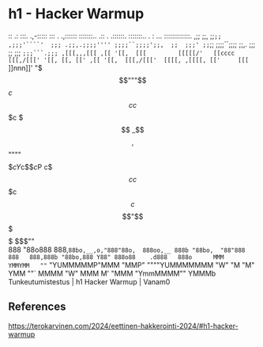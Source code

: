 # h1 - Hacker Warmup

        
        

 ::   .:   :::.       .,-:::::  :::  .   .,:::::: :::::::.. .::    .   .::::::.    :::::::..   .        :    ...    :::::::::::::. 
 ,;;   ;;,  ;;`;;    ,;;;'````'  ;;; .;;,.;;;;'''' ;;;;``;;;;';;,  ;;  ;;;' ;;`;;   ;;;;``;;;;  ;;,.    ;;;   ;;     ;;; `;;;```.;;;
,[[[,,,[[[ ,[[ '[[,  [[[         [[[[[/'   [[cccc   [[[,/[[[' '[[, [[, [[' ,[[ '[[,  [[[,/[[['  [[[[, ,[[[[, [['     [[[  `]]nnn]]' 
"$$$"""$$$c$$$cc$$$c $$$        _$$$$,     $$""""   $$$$$$c     Y$c$$$c$P c$$$cc$$$c $$$$$$c    $$$$$$$$"$$$ $$      $$$   $$$""    
 888   "88o888   888,`88bo,__,o,"888"88o,  888oo,__ 888b "88bo,  "88"888   888   888,888b "88bo,888 Y88" 888o88    .d888   888o     
 MMM    YMMYMM   ""`   "YUMMMMMP"MMM "MMP" """"YUMMMMMMM   "W"    "M "M"   YMM   ""` MMMM   "W" MMM  M'  "MMM "YmmMMMM""   YMMMb     
Tunkeutumistestus | h1 Hacker Warmup | Vanam0







## References
https://terokarvinen.com/2024/eettinen-hakkerointi-2024/#h1-hacker-warmup
